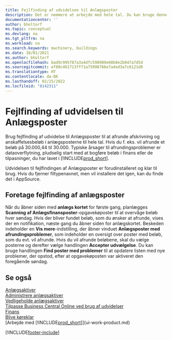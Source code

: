 ```yaml
---
title: Fejlfinding af udvidelsen til Anlægsposter
description: Det er nemmere at arbejde med hele tal. Du kan bruge denne udvidelse til at afrunde beløb for anlæg i Anlægsposter.
documentationcenter: ''
author: bholtorf
ms.topic: conceptual
ms.devlang: na
ms.tgt_pltfrm: na
ms.workload: na
ms.search.keywords: machinery, buildings
ms.date: 10/01/2021
ms.author: bholtorf
ms.openlocfilehash: bad9c995f87a3a4dfc598989e68b8e2b047a7d5d
ms.sourcegitcommit: ef80c461713fff1a75998766e7a4ed3a7c6121d0
ms.translationtype: HT
ms.contentlocale: da-DK
ms.lasthandoff: 02/15/2022
ms.locfileid: "8142311"
---
```

# <a name="the-troubleshooting-fa-ledger-entries-extension"></a>Fejlfinding af udvidelsen til Anlægsposter
Brug fejlfinding af udvidelse til Anlægsposter til at afrunde afskrivning og anskaffelsesbeløb i anlægsposterne til hele tal. Hvis du f. eks. vil afrunde et beløb på 30.000,44 til 30.000. Typiske årsager til afrundingsproblemer er dataoverflytning, pludselig start med at bogføre beløb i finans eller de tilpasninger, du har lavet i [!INCLUDE[prod_short](includes/prod_short.md)].

Udvidelsen til fejlfindingen af Anlægsposter er forudinstalleret og klar til brug. Hvis du fjerner filtypenavnet, men vil installere det igen, kan du finde det i AppSource.

## <a name="troubleshooting-fixed-asset-ledger-entries"></a>Foretage fejlfinding af anlægsposter
Når du åbner siden med **anlægs kortet** for første gang, planlægges **Scanning af Anlægsfinansposter**-opgavekøposter til at overvåge beløb hver søndag. Hvis der bliver fundet beløb, som du ønsker at afrunde, vises der en notifikation, næste gang du åbner siden for anlægskortet. Beskeden indeholder en **Vis mere**-indstilling, der åbner vinduet **Anlægsposter med afrundingsproblemer**, som indeholder en oversigt over poster med beløb, som du evt. vil afrunde. Hvis du vil afrunde beløbene, skal du vælge posterne og derefter vælge handlingen **Accepter udvælgelse**. Du kan bruge handlingen **Find poster med problemer** til at opdatere listen med nye problemer, der opstod, efter at opgavekøposten var aktiveret den foregående søndag.

## <a name="see-also"></a>Se også
[Anlægsaktiver](fa-manage.md)  
[Administrere anlægsaktiver](fa-manage.md)  
[Vedligeholde anlægsaktiver](fa-how-maintain.md)  
[Tilpasse Business Central Online ved brug af udvidelser](ui-extensions.md)  
[Finans](finance.md)  
[Blive køreklar](ui-get-ready-business.md)  
[Arbejde med [!INCLUDE[prod_short](includes/prod_short.md)]](ui-work-product.md)  


[!INCLUDE[footer-include](includes/footer-banner.md)]



